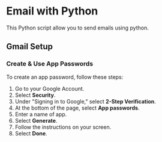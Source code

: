 # Email with Python

This Python script allow you to send emails using python.

## Gmail Setup

### Create & Use App Passwords

To create an app password, follow these steps:

1. Go to your Google Account.
2. Select **Security**.
3. Under "Signing in to Google," select **2-Step Verification**.
4. At the bottom of the page, select **App passwords**.
5. Enter a name of app.
6. Select **Generate**.
7. Follow the instructions on your screen.
8. Select **Done**.
